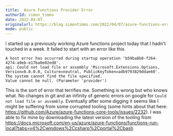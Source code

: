 ```yaml
---
title:  Azure Functions Provider Error
authorId: simon_timms
date: 2022-04-07
originalurl: https://blog.simontimms.com/2022/04/07/azure-functions-error
mode: public
---
```




I started up a previously working Azure functions project today that I hadn't touched in a week. It failed to start with an error like this

```
A host error has occurred during startup operation 'b59ba8b8-f264-4274-a9eb-e17ba0e02ed8'.
api: Could not load file or assembly 'Microsoft.Extensions.Options, Version=6.0.0.0, Culture=neutral, PublicKeyToken=adb9793829ddae60'. The system cannot find the file specified.
Value cannot be null. (Parameter 'provider')
```

This is the sort of error that terrifies me. Something is wrong but who knows what. No changes in git and an infinity of generic errors on google for `Could not load file or assembly`. Eventually after some digging it seems like I might be suffering from some corrupted tooling (some hints about that here: https://github.com/Azure/azure-functions-core-tools/issues/2232). I was able to fix mine by downloading the latest version of the tooling from https://docs.microsoft.com/en-us/azure/azure-functions/functions-run-local?tabs=v4%2Cwindows%2Ccsharp%2Cportal%2Cbash